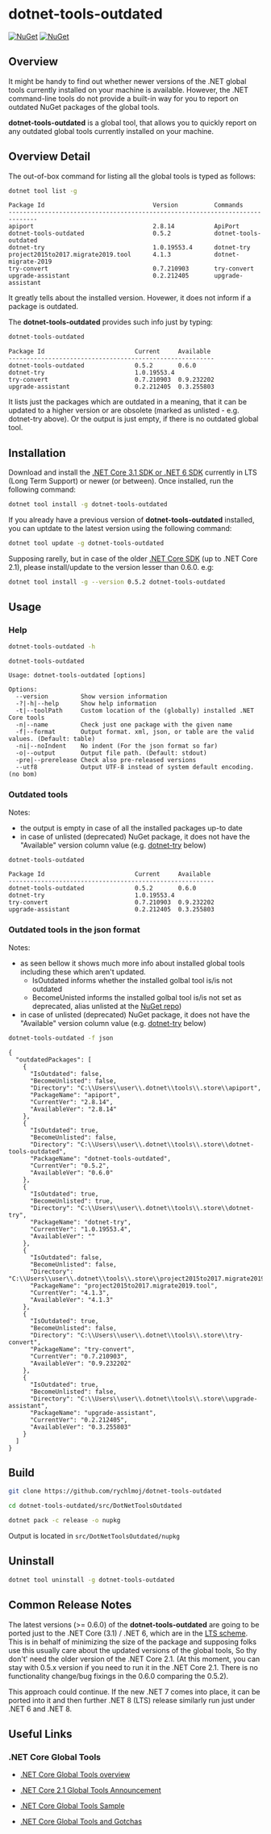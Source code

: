 dotnet-tools-outdated
============

[![NuGet][main-nuget-badge]][main-nuget] [![NuGet][nuget-dl-badge]][main-nuget]

[main-nuget]: https://www.nuget.org/packages/dotnet-tools-outdated/
[main-nuget-badge]: https://img.shields.io/nuget/v/dotnet-tools-outdated.svg?style=flat-square&label=nuget
[nuget-dl-badge]: https://img.shields.io/nuget/dt/dotnet-tools-outdated.svg?style=flat-square

## Overview

It might be handy to find out whether newer versions of the .NET global tools currently installed on your machine is available.
However, the .NET command-line tools do not provide a built-in way for you to report on outdated NuGet packages of the global tools.

**dotnet-tools-outdated** is a  global tool, that allows you to quickly report on any outdated global tools currently installed on your machine. 


## Overview Detail

The out-of-box command for listing all the global tools is typed as follows:

```bash
dotnet tool list -g
```

```text
Package Id                              Version          Commands
------------------------------------------------------------------------------
apiport                                 2.8.14           ApiPort
dotnet-tools-outdated                   0.5.2            dotnet-tools-outdated
dotnet-try                              1.0.19553.4      dotnet-try
project2015to2017.migrate2019.tool      4.1.3            dotnet-migrate-2019
try-convert                             0.7.210903       try-convert
upgrade-assistant                       0.2.212405       upgrade-assistant
```

It greatly tells about the installed version. Hovewer, it does not inform if a package is outdated.

The **dotnet-tools-outdated** provides such info just by typing: 
```bash
dotnet-tools-outdated
```

```text
Package Id                         Current     Available
---------------------------------------------------------
dotnet-tools-outdated              0.5.2       0.6.0
dotnet-try                         1.0.19553.4
try-convert                        0.7.210903  0.9.232202
upgrade-assistant                  0.2.212405  0.3.255803
```

It lists just the packages which are outdated in a meaning, that it can be updated to a higher version or are obsolete (marked as unlisted - e.g. dotnet-try above). 
Or the output is just empty, if there is no outdated global tool.

## Installation

Download and install the [.NET Core 3.1 SDK or .NET 6 SDK](https://www.microsoft.com/net/download) currently in LTS (Long Term Support) or newer (or between). 
Once installed, run the following command:

```bash
dotnet tool install -g dotnet-tools-outdated
```

If you already have a previous version of **dotnet-tools-outdated** installed, you can uptdate to the latest version using the following command:

```bash
dotnet tool update -g dotnet-tools-outdated
```

Supposing rarelly, but in case of the older [.NET Core SDK](https://dotnet.microsoft.com/download/dotnet) (up to .NET Core 2.1), please install/update to the version lesser than 0.6.0.
e.g:

```bash
dotnet tool install -g --version 0.5.2 dotnet-tools-outdated
```


## Usage

### Help

```bash
dotnet-tools-outdated -h
```

```text
dotnet-tools-outdated

Usage: dotnet-tools-outdated [options]

Options:
  --version         Show version information
  -?|-h|--help      Show help information
  -t|--toolPath     Custom location of the (globally) installed .NET Core tools
  -n|--name         Check just one package with the given name
  -f|--format       Output format. xml, json, or table are the valid values. (Default: table)
  -ni|--noIndent    No indent (For the json format so far)
  -o|--output       Output file path. (Default: stdout)
  -pre|--prerelease Check also pre-released versions
  --utf8            Output UTF-8 instead of system default encoding. (no bom)

```

### Outdated tools

Notes: 
 - the output is empty in case of all the installed packages up-to date
 - in case of unlisted (deprecated) NuGet package, it does not have the "Available" version column value (e.g. [dotnet-try](https://www.nuget.org/packages/dotnet-try/) below)

```bash
dotnet-tools-outdated
```

```text
Package Id                         Current     Available
---------------------------------------------------------
dotnet-tools-outdated              0.5.2       0.6.0
dotnet-try                         1.0.19553.4
try-convert                        0.7.210903  0.9.232202
upgrade-assistant                  0.2.212405  0.3.255803
```

### Outdated tools in the json format

Notes: 
 - as seen bellow it shows much more info about installed global tools including these which aren't updated. 
   - IsOutdated informs whether the installed golbal tool is/is not outdated
   - BecomeUnisted informs the installed golbal tool is/is not set as deprecated, alias unlisted at the [NuGet repo](https://www.nuget.org))
 - in case of unlisted (deprecated) NuGet package, it does not have the "Available" version column value (e.g. [dotnet-try](https://www.nuget.org/packages/dotnet-try/) below)

```bash
dotnet-tools-outdated -f json
```

```text
{
  "outdatedPackages": [
    {
      "IsOutdated": false,
      "BecomeUnlisted": false,
      "Directory": "C:\\Users\\user\\.dotnet\\tools\\.store\\apiport",
      "PackageName": "apiport",
      "CurrentVer": "2.8.14",
      "AvailableVer": "2.8.14"
    },
    {
      "IsOutdated": true,
      "BecomeUnlisted": false,
      "Directory": "C:\\Users\\user\\.dotnet\\tools\\.store\\dotnet-tools-outdated",
      "PackageName": "dotnet-tools-outdated",
      "CurrentVer": "0.5.2",
      "AvailableVer": "0.6.0"
    },
    {
      "IsOutdated": true,
      "BecomeUnlisted": true,
      "Directory": "C:\\Users\\user\\.dotnet\\tools\\.store\\dotnet-try",
      "PackageName": "dotnet-try",
      "CurrentVer": "1.0.19553.4",
      "AvailableVer": ""
    },
    {
      "IsOutdated": false,
      "BecomeUnlisted": false,
      "Directory": "C:\\Users\\user\\.dotnet\\tools\\.store\\project2015to2017.migrate2019.tool",
      "PackageName": "project2015to2017.migrate2019.tool",
      "CurrentVer": "4.1.3",
      "AvailableVer": "4.1.3"
    },
    {
      "IsOutdated": true,
      "BecomeUnlisted": false,
      "Directory": "C:\\Users\\user\\.dotnet\\tools\\.store\\try-convert",
      "PackageName": "try-convert",
      "CurrentVer": "0.7.210903",
      "AvailableVer": "0.9.232202"
    },
    {
      "IsOutdated": true,
      "BecomeUnlisted": false,
      "Directory": "C:\\Users\\user\\.dotnet\\tools\\.store\\upgrade-assistant",
      "PackageName": "upgrade-assistant",
      "CurrentVer": "0.2.212405",
      "AvailableVer": "0.3.255803"
    }
  ]
}

```


## Build

```bash
git clone https://github.com/rychlmoj/dotnet-tools-outdated
```
```bash
cd dotnet-tools-outdated/src/DotNetToolsOutdated
```
```bash
dotnet pack -c release -o nupkg
```

Output is located in ```src/DotNetToolsOutdated/nupkg```

## Uninstall

```bash
dotnet tool uninstall -g dotnet-tools-outdated
```

## Common Release Notes

The latest versions (>= 0.6.0) of the **dotnet-tools-outdated** are going to be ported just to the .NET Core (3.1) / .NET 6, which are in the [LTS scheme](https://dotnet.microsoft.com/platform/support/policy/dotnet-core).
This is in behalf of minimizing the size of the package and supposing folks use this usually care about the updated versions of the global tools, 
So thy don't' need the older version of the .NET Core 2.1.
(At this moment, you can stay with 0.5.x version if you need to run it in the .NET Core 2.1. There is no functionality change/bug fixings in the 0.6.0 comparing the 0.5.2).

This approach could continue. If the new .NET 7 comes into place, it can be ported into it and then further .NET 8 (LTS) release similarly run just under .NET 6 and .NET 8.


## Useful Links

### .NET Core Global Tools

* [.NET Core Global Tools overview](https://docs.microsoft.com/en-us/dotnet/core/tools/global-tools)

* [.NET Core 2.1 Global Tools Announcement](https://devblogs.microsoft.com/dotnet/announcing-net-core-2-1-preview-1/#global-tools)
* [.NET Core Global Tools Sample](https://github.com/dotnet/core/blob/master/samples/dotnetsay/README.md)
* [.NET Core Global Tools and Gotchas](https://www.natemcmaster.com/blog/2018/02/02/dotnet-global-tool)
